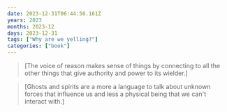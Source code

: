 ```yaml
---
date: 2023-12-31T06:44:50.161Z
years: 2023
months: 2023-12
days: 2023-12-31
tags: ["Why are we yelling?"]
categories: ["book"]
---
```

> [The voice of reason makes sense of things by connecting to all the other things that give authority and power to its wielder.]

> [Ghosts and spirits are a more a language to talk about unknown forces that influence us and less a physical being that we can't interact with.]
